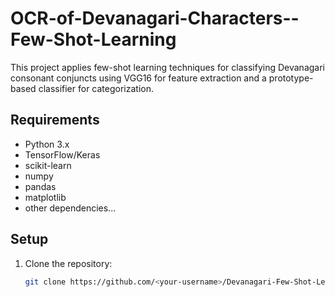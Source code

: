 # OCR-of-Devanagari-Characters--Few-Shot-Learning

This project applies few-shot learning techniques for classifying Devanagari consonant conjuncts using VGG16 for feature extraction and a prototype-based classifier for categorization.

## Requirements

- Python 3.x
- TensorFlow/Keras
- scikit-learn
- numpy
- pandas
- matplotlib
- other dependencies...

## Setup

1. Clone the repository:
   ```bash
   git clone https://github.com/<your-username>/Devanagari-Few-Shot-Learning.git

